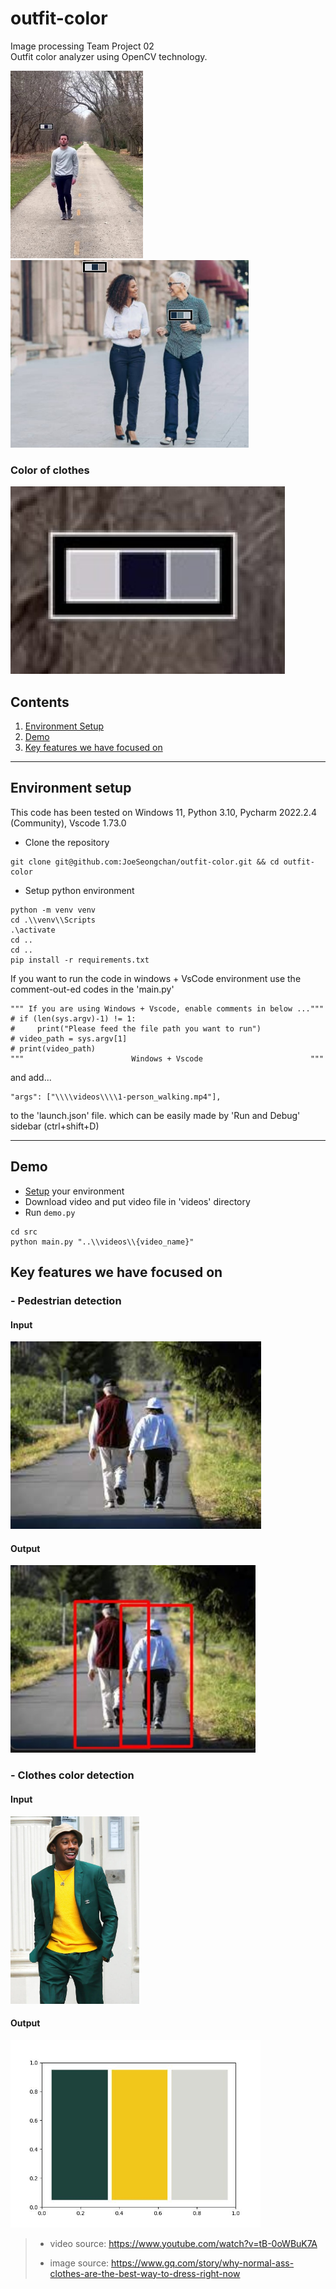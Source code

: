 # outfit-color
Image processing Team Project 02  
Outfit color analyzer using OpenCV technology.  

<img src = "readme_images/output/cdpd-1-person-walking_and_dancing.jpg" height = "300">
<img src = "readme_images/output/cdpd-2-women-walking.png" height = "300">

### Color of clothes
<img src = "readme_images/output/cdpd-zoom-1-person-walking_and_dancing.jpg" height = "300">

## Contents
1. [Environment Setup](#environment-setup)
2. [Demo](#demo)
3. [Key features we have focused on](#key-features-we-have-focused-on)

---
## Environment setup
This code has been tested on Windows 11, Python 3.10, Pycharm 2022.2.4 (Community), Vscode 1.73.0

- Clone the repository 
```
git clone git@github.com:JoeSeongchan/outfit-color.git && cd outfit-color
```
- Setup python environment
```
python -m venv venv
cd .\\venv\\Scripts
.\activate
cd ..
cd ..
pip install -r requirements.txt
```

If you want to run the code in windows + VsCode environment use the comment-out-ed codes in the 'main.py'
```
""" If you are using Windows + Vscode, enable comments in below ..."""
# if (len(sys.argv)-1) != 1:
#     print("Please feed the file path you want to run")
# video_path = sys.argv[1]
# print(video_path)
"""                        Windows + Vscode                        """
```
and add...
```
"args": ["\\\\videos\\\\1-person_walking.mp4"],
```
to the 'launch.json' file.
which can be easily made by 'Run and Debug' sidebar (ctrl+shift+D)

---
## Demo
- [Setup](#environment-setup) your environment
- Download video and put video file in 'videos' directory
- Run `demo.py`

```shell
cd src
python main.py "..\\videos\\{video_name}"
```

## Key features we have focused on
### - Pedestrian detection
#### Input  
<img src = "readme_images/input/2-people-walking.jpg" height = "300">

#### Output  
<img src = "readme_images/output/pd-2-people-walking.jpg" height = "300"> 

### - Clothes color detection
#### Input
<img src = "readme_images/input/1-person-wearing_colorful_clothes.jpg" height = "300"> 

#### Output
<img src = "readme_images/output/cd-1-person-wearing_colorful_clothes.jpeg" height = "300"> 

> - video source: https://www.youtube.com/watch?v=tB-0oWBuK7A
> 
> - image source: https://www.gq.com/story/why-normal-ass-clothes-are-the-best-way-to-dress-right-now
> 
